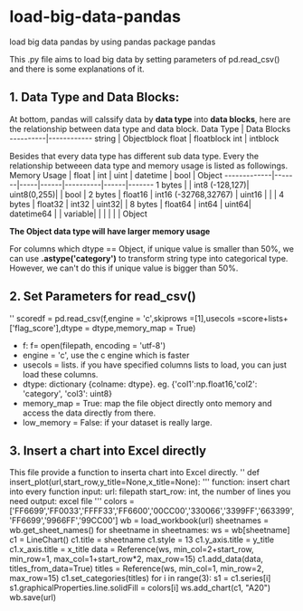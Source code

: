 # load-big-data-pandas
load big data pandas by using pandas package pandas

This .py file aims to load big data by setting parameters of pd.read_csv() and there is some explanations of it. 

## 1. Data Type and Data Blocks:
At bottom, pandas will calssify data by **data type** into **data blocks**, here are the relationship between data type and data block. 
Data Type | Data Blocks
----------|------------
string | Objectblock
float | floatblock 
int | intblock 

Besides that every data type has different sub data type. Every the relationship betweeen data type and memory usage is listed as followings.
Memory Usage | float | int | uint | datetime | bool | Object 
-------------|-------|-----|------|----------|------|-------
1 bytes | | int8 (-128,127)| uint8(0,255)| | bool |
2 bytes | float16 | int16 (-32768,32767) | uint16 | | | 
4 bytes | float32 | int32 | uint32| | 
8 bytes | float64 | int64 | uint64| datetime64 | |
variable| | | | | | Object

__The Object data type  will have larger memory usage__

For columns which dtype == Object, if unique value is smaller than 50%, we can use **.astype('category')** to transform string type into categorical type. However, we can't do this if unique value is bigger than 50%. 

## 2. Set Parameters for read_csv()
'<addr>' scoredf = pd.read_csv(f,engine = 'c',skiprows =[1],usecols =score+lists+['flag_score'],dtype = dtype,memory_map = True)
* f:  f= open(filepath, encoding = 'utf-8')
* engine = 'c', use the c engine which is faster
* usecols = lists. if you have specified columns lists to load, you can just load these columns.
* dtype: dictionary {colname: dtype}. eg. {'col1':np.float16,'col2': 'category', 'col3': uint8}
* memory_map = True: map the file object directly onto memory and access the data directly from there.
* low_memory = False: if your dataset is really large.
 
 ## 3. Insert a chart into Excel directly
 This file provide a function to inserta chart into Excel directly.
 '<addr>' def insert_plot(url,start_row,y_title=None,x_title=None):
	'''
	function: insert chart into every function
	input: 	url:  filepath
			start_row: int, the number of lines you need 
	output: excel file
	'''
  colors = ['FF6699','FF0033','FFFF33','FF6600','00CC00','330066','3399FF','663399','FF6699','9966FF','99CC00']
  wb = load_workbook(url)
  sheetnames = wb.get_sheet_names()
  for sheetname in sheetnames:
    ws = wb[sheetname]
    c1 = LineChart()
    c1.title = sheetname
    c1.style = 13
    c1.y_axis.title = y_title
    c1.x_axis.title = x_title
    data = Reference(ws, min_col=2+start_row, min_row=1, max_col=1+start_row*2, max_row=15)
    c1.add_data(data, titles_from_data=True)
    titles = Reference(ws, min_col=1, min_row=2, max_row=15)
    c1.set_categories(titles)
    for i in range(3):
      s1 = c1.series[i]
      s1.graphicalProperties.line.solidFill = colors[i]
    ws.add_chart(c1, "A20")
  wb.save(url)
 

